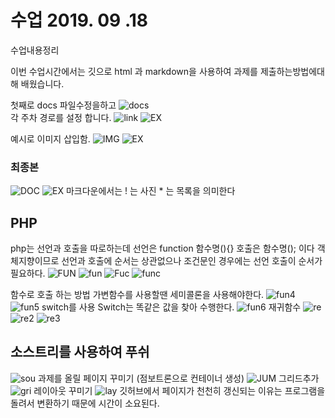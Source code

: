 # 수업 2019. 09 .18
수업내용정리


이번 수업시간에서는 깃으로 html 과 markdown을 사용하여 과제를 제출하는방법에대해 배웠습니다.

첫째로 docs 파일수정을하고
![docs](./images/docs1.png) <br>
각 주차  경로를 설정 합니다.
![link](./images/linking.png)
![EX](./images/ex1.png)

예시로 이미지 삽입함. 
![IMG](./images/image.png)
![EX](./images/ex2.png)
### 최종본
![DOC](./images/docsfin.png)
![EX](./images/ex3.png)
마크다운에서는 ! 는 사진 * 는 목록을 의미한다

## PHP
php는 선언과 호출을 따로하는데 선언은 function 함수명(){} 호출은 함수명(); 이다
객체지향이므로 선언과 호출에 순서는 상관없으나 조건문인 경우에는 선언 호출이 순서가 필요하다.
![FUN](./images/fun1.png)
![fun](./images/funex1.png)
![Fuc](./images/fun2.png)
![func](./images/funex2.png)

함수로 호출 하는 방법
가변함수를 사용할땐 세미콜론을 사용해야한다.
![fun4](./images/fun4.png)
![fun5](./images/fun5.png)
switch를 사용
Switch는 똑같은 값을 찾아 수행한다.
![fun6](./images/fun6.png)
재귀함수
![re](./images/refun.png)
![re2](./images/refun2.png)
![re3](./images/refun3.png)

## 소스트리를 사용하여 푸쉬
![sou](./images/source.png)
과제를 올릴 페이지 꾸미기 (점보트론으로 컨테이너 생성)
![JUM](./images/jumbo.png)
그리드추가
![gri](./images/gird.png)
레이아웃 꾸미기
![lay](./images/layout.png)
깃허브에서 페이지가 천천히 갱신되는 이유는 프로그램을 돌려서 변환하기 때문에 시간이 소요된다.